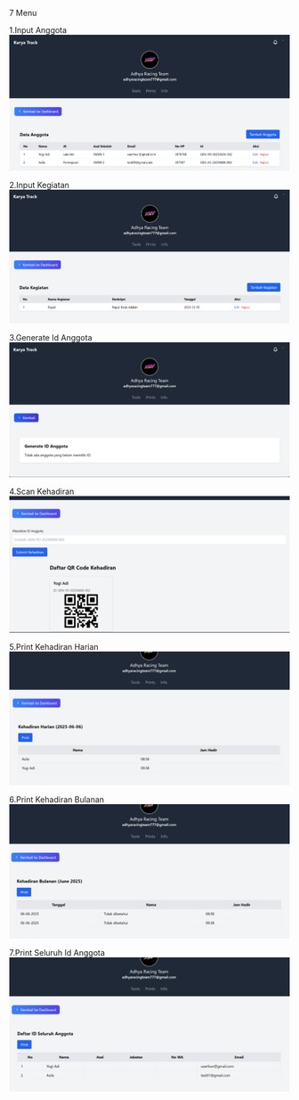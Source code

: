 7 Menu

1.Input Anggota <br>
![input anggota](public/image/data-anggota.png)
<br>

2.Input Kegiatan <br>
![input kegiatan](public/image/data-kegiatan.png)
<br>

3.Generate Id Anggota <br>
![Generate ID Anggota](public/image/generate-id.png)

4.Scan Kehadiran <br>
![Scan Kehadiran](public/image/scan-kehadiran.png)

5.Print Kehadiran Harian <br>
![Kehadiran Harian](public/image/kehadiran-harian.png)

6.Print Kehadiran Bulanan
![Print Bulanan](public/image/kehadiran-bulanan.png)

7.Print Seluruh Id Anggota
![Print ID](public/image/id-seluruh-anggota.png)

